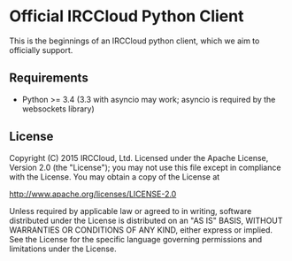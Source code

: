 Official IRCCloud Python Client
===============================

This is the beginnings of an IRCCloud python client, which we aim to
officially support.

Requirements
-------

* Python >= 3.4 (3.3 with asyncio may work; asyncio is required by the
  websockets library)

License
------
Copyright (C) 2015 IRCCloud, Ltd.
Licensed under the Apache License, Version 2.0 (the "License");
you may not use this file except in compliance with the License.
You may obtain a copy of the License at

http://www.apache.org/licenses/LICENSE-2.0

Unless required by applicable law or agreed to in writing, software
distributed under the License is distributed on an "AS IS" BASIS,
WITHOUT WARRANTIES OR CONDITIONS OF ANY KIND, either express or implied.
See the License for the specific language governing permissions and
limitations under the License.

